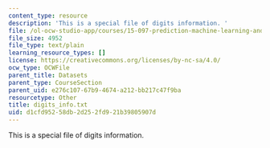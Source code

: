 ```yaml
---
content_type: resource
description: 'This is a special file of digits information. '
file: /ol-ocw-studio-app/courses/15-097-prediction-machine-learning-and-statistics-spring-2012/d1cfd95258db2d252fd921b39805907d_digits_info.txt
file_size: 4952
file_type: text/plain
learning_resource_types: []
license: https://creativecommons.org/licenses/by-nc-sa/4.0/
ocw_type: OCWFile
parent_title: Datasets
parent_type: CourseSection
parent_uid: e276c107-67b9-4674-a212-bb217c47f9ba
resourcetype: Other
title: digits_info.txt
uid: d1cfd952-58db-2d25-2fd9-21b39805907d
---
```

This is a special file of digits information. 